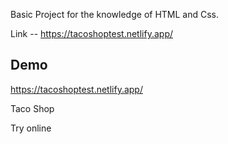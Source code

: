 Basic Project for the knowledge of HTML and Css.

Link -- https://tacoshoptest.netlify.app/

## Demo  

https://tacoshoptest.netlify.app/

Taco Shop

Try online